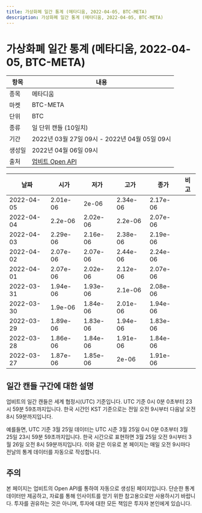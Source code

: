 ```yaml
---
title: 가상화폐 일간 통계 (메타디움, 2022-04-05, BTC-META)
description: 가상화폐 일간 통계 (메타디움, 2022-04-05, BTC-META)
---
```



가상화폐 일간 통계 (메타디움, 2022-04-05, BTC-META)
===

|항목|내용|
|--|--|
|종목|메타디움|
|마켓|BTC-META|
|단위|BTC|
|종류|일 단위 캔들 (10일치)|
|기간|2022년 03월 27일 09시 - 2022년 04월 05일 09시|
|생성일|2022년 04월 06일 09시|
|출처|[업비트 Open API](https://docs.upbit.com)|


|날짜|시가|저가|고가|종가|비고|
|--|--|--|--|--|--|
|2022-04-05|2.01e-06|2e-06|2.34e-06|2.17e-06|    |
|2022-04-04|2.2e-06|2.02e-06|2.2e-06|2.07e-06|    |
|2022-04-03|2.29e-06|2.16e-06|2.38e-06|2.19e-06|    |
|2022-04-02|2.07e-06|2.07e-06|2.44e-06|2.24e-06|    |
|2022-04-01|2.07e-06|2.02e-06|2.12e-06|2.07e-06|    |
|2022-03-31|1.94e-06|1.93e-06|2.1e-06|2.08e-06|    |
|2022-03-30|1.9e-06|1.84e-06|2.01e-06|1.94e-06|    |
|2022-03-29|1.89e-06|1.83e-06|1.94e-06|1.83e-06|    |
|2022-03-28|1.86e-06|1.84e-06|1.91e-06|1.84e-06|    |
|2022-03-27|1.87e-06|1.85e-06|2e-06|1.91e-06|    |


일간 캔들 구간에 대한 설명
---


업비트의 일간 캔들은 세계 협정시(UTC) 기준입니다. 
UTC 기준 0시 0분 0초부터 23시 59분 59초까지입니다. 
한국 시간인 KST 기준으로는 전일 오전 9시부터 다음날 오전 8시 59분까지입니다. 


예를들면, UTC 기준 3월 25일 데이터는 UTC 시준 3월 25일 0시 0분 0초부터 3월 25일 23시 59분 59초까지입니다. 
한국 시간으로 표현하면 3월 25일 오전 9시부터 3월 26일 오전 8시 59분까지입니다. 
이와 같은 이유로 본 페이지는 매일 오전 9시마다 전날의 통계 데이터를 자동으로 작성합니다. 


주의
---


본 페이지는 업비트의 Open API를 통하여 자동으로 생성된 페이지입니다. 
단순한 통계 데이터만 제공하고, 자료를 통해 인사이트를 얻기 위한 참고용으로만 사용하시기 바랍니다. 
투자를 권유하는 것은 아니며, 투자에 대한 모든 책임은 투자자 본인에게 있습니다. 
